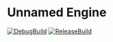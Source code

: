 ﻿# Unnamed Engine

[![DebugBuild](https://github.com/mizuhamiNeec/GE3_GameEngine/actions/workflows/DebugBuild.yml/badge.svg)](https://github.com/mizuhamiNeec/GE3_GameEngine/actions/workflows/DebugBuild.yml)
[![ReleaseBuild](https://github.com/mizuhamiNeec/GE3_GameEngine/actions/workflows/Release.yml/badge.svg)](https://github.com/mizuhamiNeec/GE3_GameEngine/actions/workflows/Release.yml)
